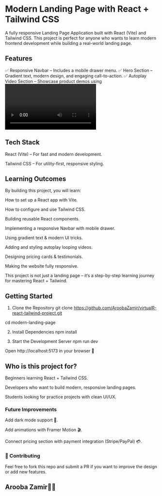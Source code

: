 # Modern Landing Page with React + Tailwind CSS

A fully responsive Landing Page Application built with React (Vite) and Tailwind CSS.
This project is perfect for anyone who wants to learn modern frontend development while building a real-world landing page.

## Features

✅ Responsive Navbar – Includes a mobile drawer menu.
✅ Hero Section – Gradient text, modern design, and engaging call-to-action.
✅ Autoplay Video Section – Showcase product demos using <video> tag (autoplay + loop).
✅ Features Section – Clean and structured UI to highlight product features.
✅ Pricing Plans – Three pricing cards with hover effects.
✅ Testimonials – Display user feedback with a neat layout.
✅ Footer Section – Minimal and elegant.
✅ Smooth Navigation – Navbar links scroll smoothly to page sections.

## Tech Stack

React (Vite) – For fast and modern development.

Tailwind CSS – For utility-first, responsive styling.

## Learning Outcomes

By building this project, you will learn:

How to set up a React app with Vite.

How to configure and use Tailwind CSS.

Building reusable React components.

Implementing a responsive Navbar with mobile drawer.

Using gradient text & modern UI tricks.

Adding and styling autoplay looping videos.

Designing pricing cards & testimonials.

Making the website fully responsive.

This project is not just a landing page – it’s a step-by-step learning journey for mastering React + Tailwind.

## Getting Started
1. Clone the Repository
git clone https://github.com/AroobaZamir/virtualR-react-tailwind-project.git

cd modern-landing-page

2. Install Dependencies
npm install

3. Start the Development Server
npm run dev


Open http://localhost:5173
 in your browser 🚀



## Who is this project for?

Beginners learning React + Tailwind CSS.

Developers who want to build modern, responsive landing pages.

Students looking for practice projects with clean UI/UX.

### Future Improvements

Add dark mode support 🌙.

Add animations with Framer Motion 🎬.

Connect pricing section with payment integration (Stripe/PayPal) 💳.

### 🤝 Contributing

Feel free to fork this repo and submit a PR if you want to improve the design or add new features.

## Arooba Zamir👩‍💻
